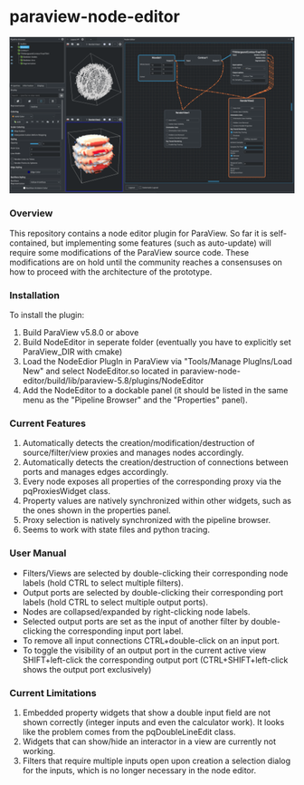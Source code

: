 # paraview-node-editor

![screenshot](https://raw.githubusercontent.com/JonasLukasczyk/paraview-node-editor/master/screenshot.jpg "Screenshot of ParaView Node Editor")

### Overview
This repository contains a node editor plugin for ParaView. So far it is self-contained, but implementing some features (such as auto-update) will require some modifications of the ParaView source code. These modifications are on hold until the community reaches a consensuses on how to proceed with the architecture of the prototype.

### Installation
To install the plugin:
1. Build ParaView v5.8.0 or above
2. Build NodeEditor in seperate folder (eventually you have to explicitly set ParaView_DIR with cmake)
3. Load the NodeEdior PlugIn in ParaView via "Tools/Manage PlugIns/Load New" and select NodeEditor.so located in paraview-node-editor/build/lib/paraview-5.8/plugins/NodeEditor
4. Add the NodeEditor to a dockable panel (it should be listed in the same menu as the "Pipeline Browser" and the "Properties" panel).

### Current Features
1. Automatically detects the creation/modification/destruction of source/filter/view proxies and manages nodes accordingly.
2. Automatically detects the creation/destruction of connections between ports and manages edges accordingly.
3. Every node exposes all properties of the corresponding proxy via the pqProxiesWidget class.
4. Property values are natively synchronized within other widgets, such as the ones shown in the properties panel.
5. Proxy selection is natively synchronized with the pipeline browser.
6. Seems to work with state files and python tracing.

### User Manual
* Filters/Views are selected by double-clicking their corresponding node labels (hold CTRL to select multiple filters).
* Output ports are selected by double-clicking their corresponding port labels (hold CTRL to select multiple output ports).
* Nodes are collapsed/expanded by right-clicking node labels.
* Selected output ports are set as the input of another filter by double-clicking the corresponding input port label.
* To remove all input connections CTRL+double-click on an input port.
* To toggle the visibility of an output port in the current active view SHIFT+left-click the corresponding output port (CTRL+SHIFT+left-click shows the output port exclusively)

### Current Limitations
1. Embedded property widgets that show a double input field are not shown correctly (integer inputs and even the calculator work). It looks like the problem comes from the pqDoubleLineEdit class.
2. Widgets that can show/hide an interactor in a view are currently not working.
3. Filters that require multiple inputs open upon creation a selection dialog for the inputs, which is no longer necessary in the node editor.
